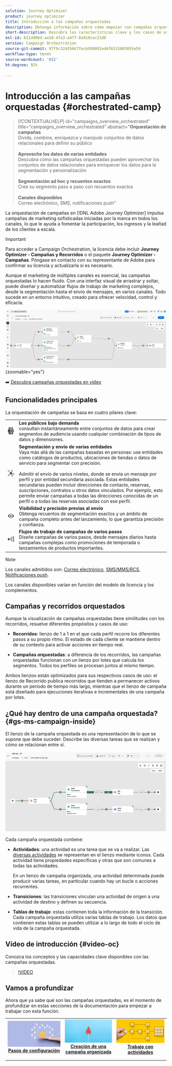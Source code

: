 ```yaml
---
solution: Journey Optimizer
product: journey optimizer
title: Introducción a las campañas orquestadas
description: Obtenga información sobre cómo empezar con campañas orquestadas
short-description: Descubra las características clave y los casos de uso de las campañas orquestadas
exl-id: 611dd06d-aa18-4fa3-a477-8a910cec21d8
version: Campaign Orchestration
source-git-commit: 97f9c32435667fecb950892ed6f6531085055e59
workflow-type: tm+mt
source-wordcount: '652'
ht-degree: 92%

---
```



# Introducción a las campañas orquestadas {#orchestrated-camp}

>[!CONTEXTUALHELP]
>id="campaigns_overview_orchestrated"
>title="campaigns_overview_orchestrated"
>abstract="<b>Orquestación de campañas</b><br/>Divida, combine, enriquezca y manipule conjuntos de datos relacionales para definir su público<br/><br/> <b>Aproveche los datos de varias entidades</b><br/>Descubra cómo las campañas orquestadas pueden aprovechar los conjuntos de datos relacionales para enriquecer los datos para la segmentación y personalización<br/><br/><b>Segmentación ad hoc y recuentos exactos</b><br/>Cree su segmento paso a paso con recuentos exactos<br/><br/><b>Canales disponibles</b><br/>Correo electrónico, SMS, notificaciones push"

La orquestación de campañas en [!DNL Adobe Journey Optimizer] impulsa campañas de marketing sofisticadas iniciadas por la marca en todos los canales, lo que le ayuda a fomentar la participación, los ingresos y la lealtad de los clientes a escala.

>[!IMPORTANT]
>
>Para acceder a Campaign Orchestration, la licencia debe incluir **Journey Optimizer - Campañas y Recorridos** o el paquete **Journey Optimizer - Campañas**. Póngase en contacto con su representante de Adobe para confirmar su licencia y actualizarla si es necesario.

Aunque el marketing de múltiples canales es esencial, las campañas orquestadas lo hacen fluido. Con una interfaz visual de arrastrar y soltar, puede diseñar y automatizar flujos de trabajo de marketing complejos, desde la segmentación hasta el envío de mensajes, en varios canales. Todo sucede en un entorno intuitivo, creado para ofrecer velocidad, control y eficacia.

![](assets/canvas-example-diagram.png){zoomable="yes"}

➡️ [Descubra campañas orquestadas en vídeo](#video-oc)

## Funcionalidades principales

La orquestación de campañas se basa en cuatro pilares clave:

<table style="table-layout:auto">
<tr style="border: 0;">
<td><img alt="Públicos bajo demanda" src="assets/do-not-localize/icon-audience.svg" width="150px"></a></td><td><b>Los públicos bajo demanda</b><br/>consultan instantáneamente entre conjuntos de datos para crear segmentos de audiencia usando cualquier combinación de tipos de datos y dimensiones.</td></tr>
<tr style="border: 0;">
<td><img alt="Segmentación y envío de varias entidades" src="assets/do-not-localize/icon-entity.svg" width="150px"></a></td><td><b>Segmentación y envío de varias entidades</b><br/>Vaya más allá de las campañas basadas en personas: use entidades como catálogos de productos, ubicaciones de tiendas o datos de servicio para segmentar con precisión.<br/><br/>
Admitir el envío de varios niveles, donde se envía un mensaje por perfil y por entidad secundaria asociada. Estas entidades secundarias pueden incluir direcciones de contacto, reservas, suscripciones, contratos u otros datos vinculados. Por ejemplo, esto permite enviar campañas a todas las direcciones conocidas de un perfil o a todas las reservas asociadas con ese perfil.</td></tr>
<tr style="border: 0;">
<td><img alt="Visibilidad y precisión previas al envío" src="assets/do-not-localize/icon-visibility.svg" width="150px"></a></td><td><b>Visibilidad y precisión previas al envío</b><br/>Obtenga recuentos de segmentación exactos y un ámbito de campaña completo antes del lanzamiento, lo que garantiza precisión y confianza.</td></tr>
<tr style="border: 0;">
<td><img alt="Flujos de trabajo de campañas de varios pasos" src="assets/do-not-localize/icon-multistep.svg" width="150px"></a></td><td><b>Flujos de trabajo de campañas de varios pasos</b><br/>Diseñe campañas de varios pasos, desde mensajes diarios hasta campañas complejas como promociones de temporada o lanzamientos de productos importantes.</td></tr>
</table>


>[!NOTE]
>
>Los canales admitidos son: [Correo electrónico](../email/get-started-email.md), [SMS/MMS/RCS](../sms/get-started-sms.md), [Notificaciones push](../push/get-started-push.md).
>
>Los canales disponibles varían en función del modelo de licencia y los complementos.

## Campañas y recorridos orquestados

Aunque la visualización de campañas orquestadas tiene similitudes con los recorridos, resuelve diferentes propósitos y casos de uso:

* **Recorridos**: lienzo de 1 a 1 en el que cada perfil recorre los diferentes pasos a su propio ritmo. El estado de cada cliente se mantiene dentro de su contexto para activar acciones en tiempo real.

* **Campañas orquestadas**: a diferencia de los recorridos, las campañas orquestadas funcionan con un lienzo por lotes que calcula los segmentos. Todos los perfiles se procesan juntos al mismo tiempo.

Ambos lienzos están optimizados para sus respectivos casos de uso: el lienzo de Recorrido publica recorridos que tienden a permanecer activos durante un período de tiempo más largo, mientras que el lienzo de campaña está diseñado para ejecuciones iterativas e incrementales de una campaña por lotes.

## ¿Qué hay dentro de una campaña orquestada? {#gs-ms-campaign-inside}

El lienzo de la campaña orquestada es una representación de lo que se supone que debe suceder. Describe las diversas tareas que se realizan y cómo se relacionan entre sí.

![imagen que muestra el lienzo de una campaña orquestada](assets/canvas-example.png)

Cada campaña orquestada contiene:

* **Actividades**: una actividad es una tarea que se va a realizar. Las [diversas actividades](activities/about-activities.md) se representan en el lienzo mediante iconos. Cada actividad tiene propiedades específicas y otras que son comunes a todas las actividades.

  En un lienzo de campaña organizada, una actividad determinada puede producir varias tareas, en particular cuando hay un bucle o acciones recurrentes.

* **Transiciones**: las transiciones vinculan una actividad de origen a una actividad de destino y definen su secuencia.

* **Tablas de trabajo**: estas contienen toda la información de la transición. Cada campaña orquestada utiliza varias tablas de trabajo. Los datos que contienen estas tablas se pueden utilizar a lo largo de todo el ciclo de vida de la campaña orquestada.


## Vídeo de introducción {#video-oc}

Conozca los conceptos y las capacidades clave disponibles con las campañas orquestadas.


>[!VIDEO](https://video.tv.adobe.com/v/3471538/?learn=on&enablevpops)


## Vamos a profundizar

Ahora que ya sabe qué son las campañas orquestadas, es el momento de profundizar en estas secciones de la documentación para empezar a trabajar con esta función.

<table><tr style="border: 0; text-align: center;">
<td>
<a href="gs-campaign-creation.md">
<img alt="Acceso y administración de campañas" src="assets/do-not-localize/workflow-access.jpeg">
</a>
<div>
<a href="gs-campaign-creation.md"><strong>Pasos de configuración</strong></a>
</div>
<p>
</td>
<td>
<a href="create-orchestrated-campaign.md">
<img alt="Posible cliente" src="assets/do-not-localize/workflow-create.jpeg">
</a>
<div><a href="create-orchestrated-campaign.md"><strong>Creación de una campaña organizada</strong>
</div>
<p>
</td>
<td>
<a href="activities/about-activities.md">
<img alt="Poco frecuente" src="assets/do-not-localize/workflow-activities.jpeg">
</a>
<div>
<a href="activities/about-activities.md"><strong>Trabajo con actividades</strong></a>
</div>
<p></td>
</tr></table>

